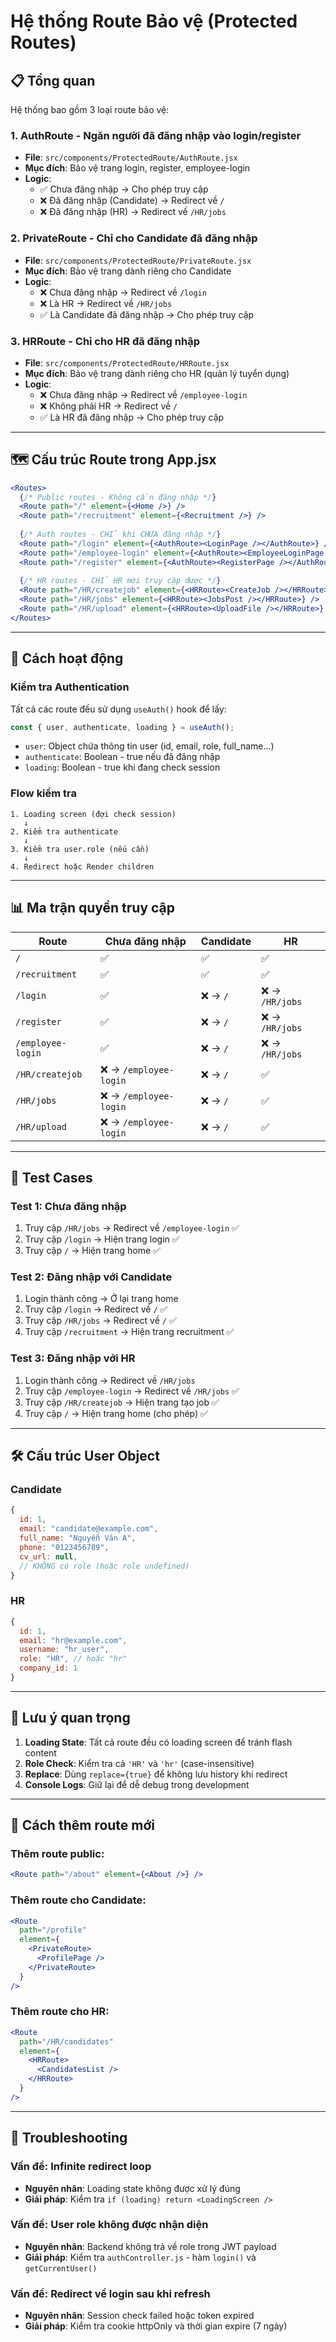 # Hệ thống Route Bảo vệ (Protected Routes)

## 📋 Tổng quan

Hệ thống bao gồm 3 loại route bảo vệ:

### 1. **AuthRoute** - Ngăn người đã đăng nhập vào login/register
- **File**: `src/components/ProtectedRoute/AuthRoute.jsx`
- **Mục đích**: Bảo vệ trang login, register, employee-login
- **Logic**:
  - ✅ Chưa đăng nhập → Cho phép truy cập
  - ❌ Đã đăng nhập (Candidate) → Redirect về `/`
  - ❌ Đã đăng nhập (HR) → Redirect về `/HR/jobs`

### 2. **PrivateRoute** - Chỉ cho Candidate đã đăng nhập
- **File**: `src/components/ProtectedRoute/PrivateRoute.jsx`
- **Mục đích**: Bảo vệ trang dành riêng cho Candidate
- **Logic**:
  - ❌ Chưa đăng nhập → Redirect về `/login`
  - ❌ Là HR → Redirect về `/HR/jobs`
  - ✅ Là Candidate đã đăng nhập → Cho phép truy cập

### 3. **HRRoute** - Chỉ cho HR đã đăng nhập
- **File**: `src/components/ProtectedRoute/HRRoute.jsx`
- **Mục đích**: Bảo vệ trang dành riêng cho HR (quản lý tuyển dụng)
- **Logic**:
  - ❌ Chưa đăng nhập → Redirect về `/employee-login`
  - ❌ Không phải HR → Redirect về `/`
  - ✅ Là HR đã đăng nhập → Cho phép truy cập

---

## 🗺️ Cấu trúc Route trong App.jsx

```jsx
<Routes>
  {/* Public routes - Không cần đăng nhập */}
  <Route path="/" element={<Home />} />
  <Route path="/recruitment" element={<Recruitment />} />
  
  {/* Auth routes - CHỈ khi CHƯA đăng nhập */}
  <Route path="/login" element={<AuthRoute><LoginPage /></AuthRoute>} />
  <Route path="/employee-login" element={<AuthRoute><EmployeeLoginPage /></AuthRoute>} />
  <Route path="/register" element={<AuthRoute><RegisterPage /></AuthRoute>} />
  
  {/* HR routes - CHỈ HR mới truy cập được */}
  <Route path="/HR/createjob" element={<HRRoute><CreateJob /></HRRoute>} />
  <Route path="/HR/jobs" element={<HRRoute><JobsPost /></HRRoute>} />
  <Route path="/HR/upload" element={<HRRoute><UploadFile /></HRRoute>} />
</Routes>
```

---

## 🔐 Cách hoạt động

### Kiểm tra Authentication
Tất cả các route đều sử dụng `useAuth()` hook để lấy:
```jsx
const { user, authenticate, loading } = useAuth();
```

- `user`: Object chứa thông tin user (id, email, role, full_name...)
- `authenticate`: Boolean - true nếu đã đăng nhập
- `loading`: Boolean - true khi đang check session

### Flow kiểm tra
```
1. Loading screen (đợi check session)
   ↓
2. Kiểm tra authenticate
   ↓
3. Kiểm tra user.role (nếu cần)
   ↓
4. Redirect hoặc Render children
```

---

## 📊 Ma trận quyền truy cập

| Route | Chưa đăng nhập | Candidate | HR |
|-------|----------------|-----------|-----|
| `/` | ✅ | ✅ | ✅ |
| `/recruitment` | ✅ | ✅ | ✅ |
| `/login` | ✅ | ❌ → `/` | ❌ → `/HR/jobs` |
| `/register` | ✅ | ❌ → `/` | ❌ → `/HR/jobs` |
| `/employee-login` | ✅ | ❌ → `/` | ❌ → `/HR/jobs` |
| `/HR/createjob` | ❌ → `/employee-login` | ❌ → `/` | ✅ |
| `/HR/jobs` | ❌ → `/employee-login` | ❌ → `/` | ✅ |
| `/HR/upload` | ❌ → `/employee-login` | ❌ → `/` | ✅ |

---

## 🧪 Test Cases

### Test 1: Chưa đăng nhập
1. Truy cập `/HR/jobs` → Redirect về `/employee-login` ✅
2. Truy cập `/login` → Hiện trang login ✅
3. Truy cập `/` → Hiện trang home ✅

### Test 2: Đăng nhập với Candidate
1. Login thành công → Ở lại trang home
2. Truy cập `/login` → Redirect về `/` ✅
3. Truy cập `/HR/jobs` → Redirect về `/` ✅
4. Truy cập `/recruitment` → Hiện trang recruitment ✅

### Test 3: Đăng nhập với HR
1. Login thành công → Redirect về `/HR/jobs`
2. Truy cập `/employee-login` → Redirect về `/HR/jobs` ✅
3. Truy cập `/HR/createjob` → Hiện trang tạo job ✅
4. Truy cập `/` → Hiện trang home (cho phép) ✅

---

## 🛠️ Cấu trúc User Object

### Candidate
```javascript
{
  id: 1,
  email: "candidate@example.com",
  full_name: "Nguyễn Văn A",
  phone: "0123456789",
  cv_url: null,
  // KHÔNG có role (hoặc role undefined)
}
```

### HR
```javascript
{
  id: 1,
  email: "hr@example.com",
  username: "hr_user",
  role: "HR", // hoặc "hr"
  company_id: 1
}
```

---

## 📝 Lưu ý quan trọng

1. **Loading State**: Tất cả route đều có loading screen để tránh flash content
2. **Role Check**: Kiểm tra cả `'HR'` và `'hr'` (case-insensitive)
3. **Replace**: Dùng `replace={true}` để không lưu history khi redirect
4. **Console Logs**: Giữ lại để dễ debug trong development

---

## 🔧 Cách thêm route mới

### Thêm route public:
```jsx
<Route path="/about" element={<About />} />
```

### Thêm route cho Candidate:
```jsx
<Route 
  path="/profile" 
  element={
    <PrivateRoute>
      <ProfilePage />
    </PrivateRoute>
  } 
/>
```

### Thêm route cho HR:
```jsx
<Route 
  path="/HR/candidates" 
  element={
    <HRRoute>
      <CandidatesList />
    </HRRoute>
  } 
/>
```

---

## 🐛 Troubleshooting

### Vấn đề: Infinite redirect loop
- **Nguyên nhân**: Loading state không được xử lý đúng
- **Giải pháp**: Kiểm tra `if (loading) return <LoadingScreen />`

### Vấn đề: User role không được nhận diện
- **Nguyên nhân**: Backend không trả về role trong JWT payload
- **Giải pháp**: Kiểm tra `authController.js` - hàm `login()` và `getCurrentUser()`

### Vấn đề: Redirect về login sau khi refresh
- **Nguyên nhân**: Session check failed hoặc token expired
- **Giải pháp**: Kiểm tra cookie httpOnly và thời gian expire (7 ngày)
